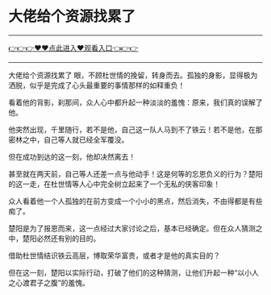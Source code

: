 # 大佬给个资源找累了

<hr/> <a href="https://github.com/nemmp/jaok/issues/2">👉👉👉♥♥点此进入♥观看入口👈👉👉</a><hr/>

大佬给个资源找累了
眼，不顾杜世情的挽留，转身而去。孤独的身影，显得极为洒脱，似乎是完成了心头最重要的事情那样的如释重负！

看着他的背影，刹那间，众人心中都升起一种淡淡的羞愧：原来，我们真的误解了他。

他突然出现，千里随行，若不是他，自己这一队人马到不了铁云！若不是他，在那密林之中，自己等人就已经全军覆没。

但在成功到达的这一刻，他却决然离去！

甚至就在两天前，自己等人还差一点与他动手！这是何等的忘恩负义的行为？楚阳的这一走，在杜世情等人心中完全树立起来了一个无私的侠客印象！

众人看着他一个人孤独的在前方变成一个小小的黑点，然后消失，不由得都是有些痴了。

楚阳是为了报恩而来，这一点经过大家讨论之后，基本已经确定。但在众人猜测之中，楚阳必然还有别的目的。

借助杜世情结识铁云高层，博取荣华富贵，或者才是他的真实目的？

但在这一刻，楚阳以实际行动，打破了他们的这种猜测，让他们升起一种“以小人之心渡君子之腹”的羞愧。
